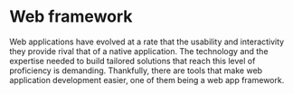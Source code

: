 # Web framework

Web applications have evolved at a rate that the usability and interactivity they provide rival that of a native application. The technology and the expertise needed to build tailored solutions that reach this level of proficiency is demanding. Thankfully, there are tools that make web application development easier, one of them being a web app framework.
